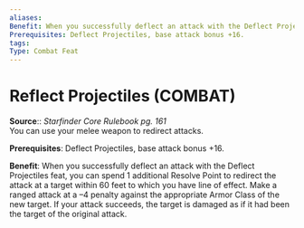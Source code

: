 ```yaml
---
aliases: 
Benefit: When you successfully deflect an attack with the Deflect Projectiles feat, you can spend 1 additional Resolve Point to redirect the attack at a target within 60 feet to which you have line of effect. Make a ranged attack at a –4 penalty against the appropriate Armor Class of the new target. If your attack succeeds, the target is damaged as if it had been the target of the original attack.
Prerequisites: Deflect Projectiles, base attack bonus +16.
tags: 
Type: Combat Feat
---
```


# Reflect Projectiles (COMBAT)

**Source**:: _Starfinder Core Rulebook pg. 161_  
You can use your melee weapon to redirect attacks.

**Prerequisites**: Deflect Projectiles, base attack bonus +16.

**Benefit**: When you successfully deflect an attack with the Deflect Projectiles feat, you can spend 1 additional Resolve Point to redirect the attack at a target within 60 feet to which you have line of effect. Make a ranged attack at a –4 penalty against the appropriate Armor Class of the new target. If your attack succeeds, the target is damaged as if it had been the target of the original attack.
